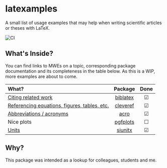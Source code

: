 # latexamples
A small list of usage examples that may help when writing scientific articles or theses with LaTeX.

![CI](https://github.com/wsascha/latexamples/workflows/CI/badge.svg)

## What's Inside?

You can find links to MWEs on a topic, corresponding package documentation and its completeness in the table below.
As this is a WIP, more examples are about to come.

| What?                                                              |                                      Package                                       |  Done   |
| :----------------------------------------------------------------- | :--------------------------------------------------------------------------------: | :-----: |
| [Citing related work](src/citations.tex)                           | [biblatex](http://mirrors.ctan.org/macros/latex/contrib/biblatex/doc/biblatex.pdf) | &#9745; |
| [Referencing equations, figures, tables, etc.](src/references.tex) |   [cleveref](http://mirrors.ctan.org/macros/latex/contrib/cleveref/cleveref.pdf)   | &#9745; |
| [Abbreviations / acronyms](src/abbreviations.tex)                  |     [acro](http://mirrors.ctan.org/macros/latex/contrib/acro/acro-manual.pdf)      | &#9745; |
| Nice plots                                                         | [pgfplots](http://mirrors.ctan.org/graphics/pgf/contrib/pgfplots/doc/pgfplots.pdf) | &#9744; |
| [Units](src/units.tex)                                             |  [siunitx](https://ftp.gwdg.de/pub/ctan/macros/latex/contrib/siunitx/siunitx.pdf)  | &#9745; |


## Why?
This package was intended as a lookup for colleagues, students and me.
